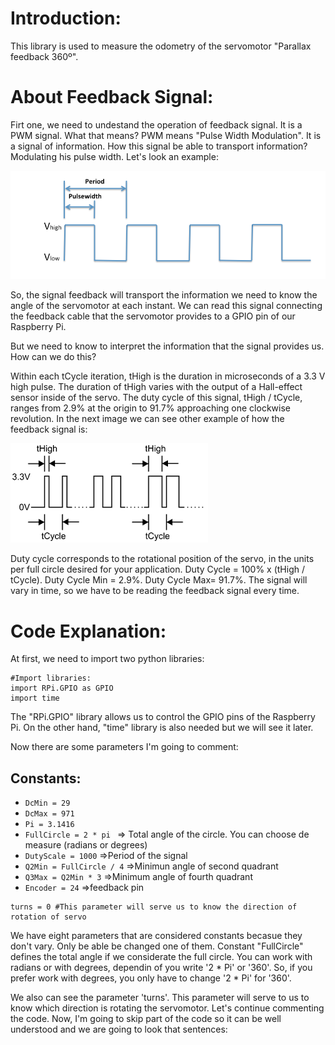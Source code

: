 # Introduction:
  This library is used to measure the odometry of the servomotor "Parallax feedback 360º".
  
# About Feedback Signal:
   Firt one, we need to undestand the operation of feedback signal.
  It is a PWM signal. What that means? PWM means "Pulse Width Modulation". It is a signal of information. 
  How this signal be able to transport information? Modulating his pulse width. Let's look an example:
  
  ![can not load the image](https://github.com/TheRoboticsClub/2018-colab-FernandoGonzalez/blob/master/docs/pwm_signal.png)
  
   So, the signal feedback will transport the information we need to know the angle of the servomotor at each instant.
   We can read this signal connecting the feedback cable that the servomotor provides to a GPIO pin of our Raspberry Pi.
   
   But we need to know to interpret the information that the signal provides us. How can we do this?
   
   Within each tCycle iteration, tHigh is the duration in microseconds of a 3.3 V high pulse. The duration of tHigh varies with  the  output  of  a  Hall-effect  sensor  inside  of  the  servo. The  duty  cycle  of  this  signal, tHigh / tCycle, ranges from 2.9% at the origin to 91.7% approaching one clockwise revolution.
   In the next image we can see other example of how the feedback signal is:
   
   ![can not load the image](https://github.com/TheRoboticsClub/2018-colab-FernandoGonzalez/blob/master/docs/feedback_signal.png)
   
   Duty cycle corresponds to the rotational position of the servo, in the units per full circle desired for your application.
   Duty Cycle = 100% x (tHigh / tCycle). Duty Cycle Min = 2.9%. Duty Cycle Max= 91.7%.
   The signal will vary in time, so we have to be reading the feedback signal every time.
  
# Code Explanation:

   At first, we need to import two python libraries:
    
    #Import libraries:
    import RPi.GPIO as GPIO
    import time
   The "RPi.GPIO" library allows us to control the GPIO pins of the Raspberry Pi. On the other hand, "time" library is also needed but we will see it later.
   
   Now there are some parameters I'm going to comment:
   
## Constants:
   * ``DcMin = 29``
   * ``DcMax = 971``
   * ``Pi = 3.1416``
   * ``FullCircle = 2 * pi `` => Total angle of the circle. You can choose de measure (radians or degrees)
   * ``DutyScale = 1000`` =>Period of the signal
   * ``Q2Min = FullCircle / 4`` =>Minimun angle of second quadrant
   * ``Q3Max = Q2Min * 3`` =>Minimum angle of fourth quadrant
   * ``Encoder = 24`` =>feedback pin

    turns = 0 #This parameter will serve us to know the direction of rotation of servo
  We have eight parameters that are considered constants becasue they don't vary. Only be able be changed one of them. Constant "FullCircle" defines the total angle if we considerate the full circle. You can work with radians or with degrees, dependin of you write '2 * Pi' or '360'. So, if you prefer work with degrees, you only have to change '2 * Pi' for '360'.
  
  We also can see the parameter 'turns'. This parameter will serve to us to know which direction is rotating the servomotor.
  Let's continue commenting the code. Now, I'm going to skip part of the code so it can be well understood and we are going to look that sentences:
